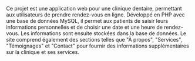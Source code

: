 Ce projet est une application web pour une clinique dentaire, permettant aux utilisateurs de prendre rendez-vous en ligne. Développé en PHP avec une base de données MySQL, il permet aux patients de saisir leurs informations personnelles et de choisir une date et une heure de rendez-vous. Les informations sont ensuite stockées dans la base de données. Le site comprend également des sections telles que "À propos", "Services", "Témoignages" et "Contact" pour fournir des informations supplémentaires sur la clinique et ses services.
